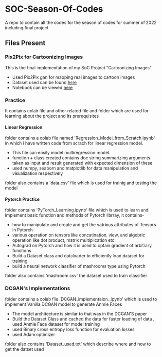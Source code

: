 # SOC-Season-Of-Codes
A repo to contain all the codes for the season of codes for summer of 2022 including final project 


## Files Present

### Pix2Pix for Cartoonizing Images

This is the final implementation of my SoC Project "Cartoonizing Images".
* Used Pix2Pix gan for mapping real images to cartoon images
* Dataset used can be found [here](https://www.kaggle.com/datasets/defileroff/comic-faces-paired-synthetic-v2)
* Notebook can be viewed [here](https://nbviewer.org/github/NiteeshSingh/SOC-Season-Of-Codes/blob/main/Pix2Pix%20for%20Cartoonizing%20Images.ipynb)


### Practice
It contains colab file and other related file and folder which are used for learning about the project and its prerequisites

#### Linear Regression

folder contains a colab file named 'Regression_Model_from_Scratch.ipynb' in which i have written code from scrach for linear regression model.
* This file can easily model multiregression model.
* function + class created contains doc string summarizing arguments taken as input and result generated with expected dimension of these
* used numpy, seaborn and matplotlib for data manipulation and visualization respectively

folder also contains a 'data.csv' file which is used for trainig and testing the model

#### Pytorch Practice

folder contains 'PyTorch_Learning.ipynb' file which is used to learn and implement basic function and methods of Pytorch librray, it contains-
* how to manipulate and create and get the vatrious attributes of Tensors in Pytorch
* various operation on tensors like concatination, view, and algebric operation like dot product, matrix multiplication etc.
* Autograd on Pytorch and how it is used to optain gradient of arbitrary functions
* Build a Dataset class and dataloader to efficiently load dataset for training
* build a neural network classifier of mashrooms type using Pytorch

folder also contains 'mashroom.csv' the dataset used to train classifier


### DCGAN's Implementations

folder contains a colab file 'DCGAN_implementaion_.ipynb' which is used to implement Vanilla DCGAN model to generate Anmie Faces
* The model architecture is similar to that was in the DCGAN'S paper
* Build the Dataset Class and cached the data for faster loading of data , used Anmie Face dataset for model training
* used Binary cross entropy loss function for evaluation losses
* used Adam optimizer

folder also contains 'Dataset_used.txt' which describe where and how to get the datset used


